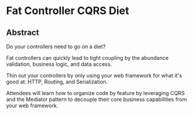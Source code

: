 # Fat Controller CQRS Diet

## Abstract

Do your controllers need to go on a diet?

Fat controllers can quickly lead to tight coupling by the abundance validation, business logic, and data access.

Thin out your controllers by only using your web framework for what it's good at: HTTP, Routing, and Serialization.

Attendees will learn how to organize code by feature by leveraging CQRS and the Mediator pattern to decouple their core
business capabilities from your web framework.